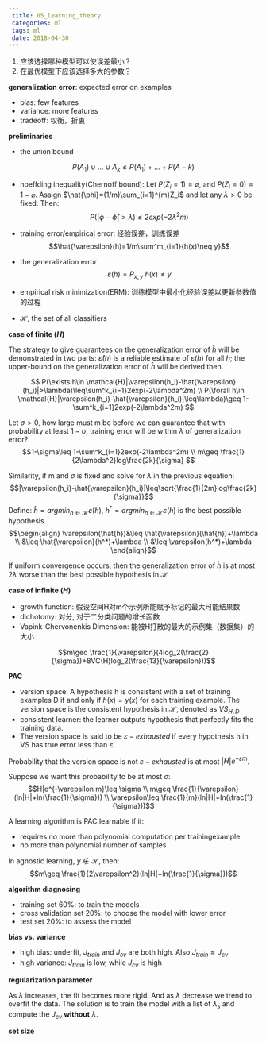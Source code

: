 ```yaml
---
 title: 05_learning_theory
 categories: ml
 tags: ml
 date: 2018-04-30
---
```


1. 应该选择哪种模型可以使误差最小？
2. 在最优模型下应该选择多大的参数？

**generalization error**: expected error on examples

- bias: few features
- variance: more features
- tradeoff: 权衡，折衷

**preliminaries**

- the union bound

$$P(A_1)\cup\dots\cup A_k\le P(A_1)+\dots+P(A-k)$$

- hoeffding inequality(Chernoff bound): Let $P(Z_i=1)=\varnothing$, and $P(Z_i=0)=1-\varnothing$. Assign $\hat{\phi}=(1/m)\sum_{i=1}^{m}Z_i$ and let any $\lambda> 0$ be fixed. Then:
$$P(|\phi-\hat{\phi}|>\lambda)\le 2exp(-2\lambda^2m)$$

- training error/empirical error: 经验误差，训练误差
$$\hat{\varepsilon}(h)=1/m\sum^m_{i=1}{h(x)\neq y}$$
- the generalization error
$$\varepsilon(h)=P_{x,y}~{h(x)\neq y}$$
- empirical risk minimization(ERM): 训练模型中最小化经验误差以更新参数值的过程
- $\mathcal{H}$, the set of all classifiers

**case of finite $\mathcal(H)$**

The strategy to give guarantees on the generalization error of $\hat{h}$ will be demonstrated in two parts: $\hat{\varepsilon}(h)$ is a reliable estimate of $\varepsilon(h)$ for all $h$; the upper-bound on the generalization error of $\hat{h}$ will be derived then.

$$
P(\exists h\in \mathcal{H}|\varepsilon(h_i)-\hat{\varepsilon}(h_i)|>\lambda)\leq\sum^k_{i=1}2exp(-2\lambda^2m)          \\
P(\forall h\in \mathcal{H}|\varepsilon(h_i)-\hat{\varepsilon}(h_i)|\leq\lambda)\geq 1-\sum^k_{i=1}2exp(-2\lambda^2m)
$$

Let $\sigma>0$, how large must m be before we can guarantee that with probability at least $1-\sigma$, training error will be within $\lambda$ of generalization error?
$$1-\sigma\leq 1-\sum^k_{i=1}2exp(-2\lambda^2m)          \\
m\geq \frac{1}{2\lambda^2}log\frac{2k}{\sigma}
$$

Similarity, if m and $\sigma$ is fixed and solve for $\lambda$ in the previous equation:
$$|\varepsilon(h_i)-\hat{\varepsilon}(h_i)|\leq\sqrt{\frac{1}{2m}log\frac{2k}{\sigma}}$$
Define: $\hat{h}=argmin_{h\in\mathcal{H}}\hat{\varepsilon}(h)$, $h^*=argmin_{h\in\mathcal{H}}\varepsilon(h)$ is the best possible hypothesis.
$$\begin{align}
\varepsilon(\hat{h})&\leq \hat{\varepsilon}(\hat{h})+\lambda  \\
                    &\leq \hat{\varepsilon}(h^*)+\lambda       \\
                    &\leq \varepsilon(h^*)+\lambda
  \end{align}$$

If uniform convergence occurs, then the generalization error of $\hat{h}$ is at most $2\lambda$ worse than the best possible hypothesis in $\mathcal{H}$

**case of infinite $\mathcal(H)$**

- growth function: 假设空间H对m个示例所能赋予标记的最大可能结果数
- dichotomy: 对分, 对于二分类问题的增长函数
- Vapink-Chervonenkis Dimension: 能被H打散的最大的示例集（数据集）的大小

$$m\geq \frac{1}{\varepsilon}(4log_2(\frac{2}{\sigma})+8VC(H)log_2(\frac{13}{\varepsilon}))$$


**PAC**

- version space: A hypothesis h is consistent with a set of training examples D
if and only if $h(x)=y(x)$ for each training example. The version space is the consistent hypothesis in $\mathcal{H}$, denoted as $VS_{H,D}$
- consistent learner: the learner outputs hypothesis that perfectly fits the training data.
-  The version space is said to be $\varepsilon-exhausted$ if every hypothesis h in VS has true error less than $\varepsilon$.

Probability that the version space is not $\varepsilon-exhausted$ is at most $|H|e^{-\varepsilon m}$.

Suppose we want this probability to be at most $\sigma$:
$$H|e^{-\varepsilon m}\leq \sigma \\ 
    m\geq \frac{1}{\varepsilon}(ln|H|+ln(\frac{1}{\sigma})) \\
    \varepsilon\leq \frac{1}{m}(ln|H|+ln(\frac{1}{\sigma}))$$

A learning algorithm is PAC learnable if it:

- requires no more than polynomial computation per trainingexample
- no more than polynomial number of samples

In agnostic learning, $y\notin \mathcal{H}$, then:
$$m\geq \frac{1}{2\varepsilon^2}(ln|H|+ln(\frac{1}{\sigma}))$$


**algorithm diagnosing**

- training set 60%: to train the models
- cross validation set 20%: to choose the model with lower error
- test set 20%: to assess the model

**bias vs. variance**

- high bias: underfit, $J_{train}$ and $J_{cv}$ are both high. Also $J_{train}\approx J_{cv}$
- high variance: $J_{train}$ is low, while $J_{cv}$ is high

**regularization parameter**

As $\lambda$ increases, the fit becomes more rigid. And as $\lambda$ decrease we trend to overfit the data. The solution is to train the model with a list of $\lambda_s$ and compute the $J_{cv}$ **without** $\lambda$.

**set size**

